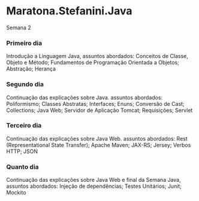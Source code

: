 # Maratona.Stefanini.Java
Semana 2

<h3>Primeiro dia</h3>
Introdução a Linguagem Java, assuntos abordados: 
Conceitos de Classe, Objeto e Método;
Fundamentos de Programação Orientada a Objetos;
Abstração;
Herança

<h3>Segundo dia</h3>
Continuação das explicações sobre Java. assuntos abordados:
Poliformismo;
Classes Abstratas;
Interfaces;
Enuns;
Conversão de Cast;
Collections;
Java Web;
Servidor de Aplicação Tomcat;
Requisições;
Servlet

<h3>Terceiro dia</h3>
Continuação das explicações sobre Java Web. assuntos abordados:
Rest (Representational State Transfer);
Apache Maven;
JAX-RS;
Jersey;
Verbos HTTP;
JSON

<h3>Quanto dia</h3>
Continuação das explicações sobre Java Web e final da Semana Java, assuntos abordados:
Injeção de dependências;
Testes Unitários;
Junit;
Mockito
